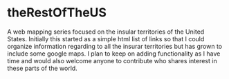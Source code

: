 # theRestOfTheUS
A web mapping series focused on the insular territories of the United States.  Initially this started as a simple html list of links so that I could organize information regarding to all the insurar territories but has grown to include some google maps.  I plan to keep on adding functionality as I have time and would also welcome anyone to contribute who shares interest in these parts of the world.
